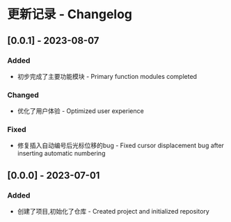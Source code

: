 # 更新记录 - Changelog

## [0.0.1] - 2023-08-07

### Added

- 初步完成了主要功能模块 - Primary function modules completed

### Changed  

- 优化了用户体验 - Optimized user experience

### Fixed

- 修复插入自动编号后光标位移的bug - Fixed cursor displacement bug after inserting automatic numbering

## [0.0.0] - 2023-07-01 

### Added

- 创建了项目,初始化了仓库 - Created project and initialized repository